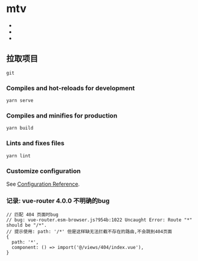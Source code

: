 # mtv
+ 
+ 
+

## 拉取项目
```
git 
```

### Compiles and hot-reloads for development

```
yarn serve
```

### Compiles and minifies for production

```
yarn build
```

### Lints and fixes files

```
yarn lint
```

### Customize configuration

See [Configuration Reference](https://cli.vuejs.org/config/).

### 记录: vue-router 4.0.0 不明确的bug
```
// 匹配 404 页面时bug
// bug: vue-router.esm-browser.js?954b:1022 Uncaught Error: Route "*" should be "/*".
// 提示使用: path: '/*' 但是这样缺无法拦截不存在的路由,不会跳到404页面
{
  path: '*',
  component: () => import('@/views/404/index.vue'),
}
```

